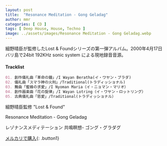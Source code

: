 ```yaml
---
layout: post
title:  "Resonance Meditation - Gong Geladag"
author: mmr
categories: [ CD ]
tags: [ Deep House, House, Techno ]
image: ../assets/images/Resonance Meditation - Gong Geladag.webp
---
```


細野晴臣が監修したLost & Foundシリーズの第一弾アルバム。2000年4月17日バリ島で24bit 192KHz sonic system による現地録音音源。

#### Tracklist
```md
01. 創作儀礼曲「革命の鐘」/I Wayan Beratha(イ・ワヤン・ブラダ)
02. 儀礼曲「スマラ神の火刑」/Traditional(トラディッショナル)
03. 舞曲「蜜蜂の求愛」/I Nyoman Maria（イ・ニョマン・マリオ）
04. 創作器楽曲「花の旋律」/I Wayan Lotring（イ・ワヤン・ロットリング）
05. 古典儀礼曲「慈愛」/Traditional(トラディッショナル）
```

細野晴臣監修 "Lost & Found"

Resonance Meditation - Gong Geladag

レゾナンスメディテーション 共鳴瞑想- ゴング・グラダグ 

[メルカリで購入](https://jp.mercari.com/item/m46194452889?afid=6142608987){: .button1}